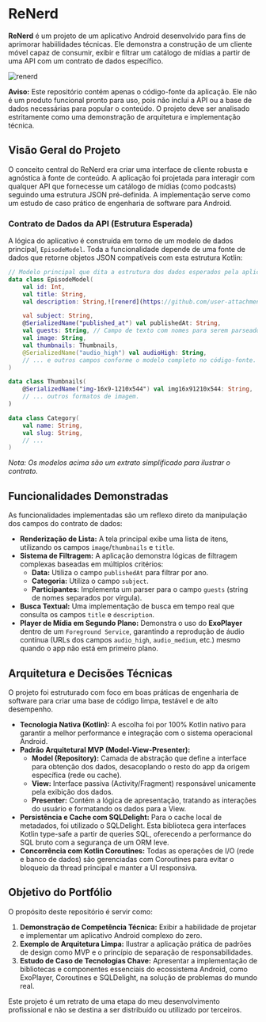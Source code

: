 # ReNerd

**ReNerd** é um projeto de um aplicativo Android desenvolvido para fins de aprimorar habiilidades técnicas. Ele demonstra a construção de um cliente móvel capaz de consumir, exibir e filtrar um catálogo de mídias a partir de uma API com um contrato de dados específico.

![renerd](https://github.com/user-attachments/assets/031c45ae-73c8-40ed-b201-1ed7f7fbb208)


**Aviso:** Este repositório contém apenas o código-fonte da aplicação. Ele não é um produto funcional pronto para uso, pois não inclui a API ou a base de dados necessárias para popular o conteúdo. O projeto deve ser analisado estritamente como uma demonstração de arquitetura e implementação técnica.

## Visão Geral do Projeto

O conceito central do ReNerd era criar uma interface de cliente robusta e agnóstica à fonte de conteúdo. A aplicação foi projetada para interagir com qualquer API que fornecesse um catálogo de mídias (como podcasts) seguindo uma estrutura JSON pré-definida. A implementação serve como um estudo de caso prático de engenharia de software para Android.

### Contrato de Dados da API (Estrutura Esperada)

A lógica do aplicativo é construída em torno de um modelo de dados principal, `EpisodeModel`. Toda a funcionalidade depende de uma fonte de dados que retorne objetos JSON compatíveis com esta estrutura Kotlin:

```kotlin
// Modelo principal que dita a estrutura dos dados esperados pela aplicação.
data class EpisodeModel(
    val id: Int,
    val title: String,
    val description: String,![renerd](https://github.com/user-attachments/assets/daf5b2b9-12d5-4162-9d7a-8e75334e0515)

    val subject: String,
    @SerializedName("published_at") val publishedAt: String,
    val guests: String, // Campo de texto com nomes para serem parseados
    val image: String,
    val thumbnails: Thumbnails,
    @SerializedName("audio_high") val audioHigh: String,
    // ... e outros campos conforme o modelo completo no código-fonte.
)

data class Thumbnails(
    @SerializedName("img-16x9-1210x544") val img16x91210x544: String,
    // ... outros formatos de imagem.
)

data class Category(
    val name: String,
    val slug: String,
    // ...
)
```
*Nota: Os modelos acima são um extrato simplificado para ilustrar o contrato.*

## Funcionalidades Demonstradas

As funcionalidades implementadas são um reflexo direto da manipulação dos campos do contrato de dados:

*   **Renderização de Lista:** A tela principal exibe uma lista de itens, utilizando os campos `image`/`thumbnails` e `title`.
*   **Sistema de Filtragem:** A aplicação demonstra lógicas de filtragem complexas baseadas em múltiplos critérios:
    *   **Data:** Utiliza o campo `publishedAt` para filtrar por ano.
    *   **Categoria:** Utiliza o campo `subject`.
    *   **Participantes:** Implementa um parser para o campo `guests` (string de nomes separados por vírgula).
*   **Busca Textual:** Uma implementação de busca em tempo real que consulta os campos `title` e `description`.
*   **Player de Mídia em Segundo Plano:** Demonstra o uso do **ExoPlayer** dentro de um `Foreground Service`, garantindo a reprodução de áudio contínua (URLs dos campos `audio_high`, `audio_medium`, etc.) mesmo quando o app não está em primeiro plano.

## Arquitetura e Decisões Técnicas

O projeto foi estruturado com foco em boas práticas de engenharia de software para criar uma base de código limpa, testável e de alto desempenho.

*   **Tecnologia Nativa (Kotlin):** A escolha foi por 100% Kotlin nativo para garantir a melhor performance e integração com o sistema operacional Android.
*   **Padrão Arquitetural MVP (Model-View-Presenter):**
    *   **Model (Repository):** Camada de abstração que define a interface para obtenção dos dados, desacoplando o resto do app da origem específica (rede ou cache).
    *   **View:** Interface passiva (Activity/Fragment) responsável unicamente pela exibição dos dados.
    *   **Presenter:** Contém a lógica de apresentação, tratando as interações do usuário e formatando os dados para a View.
*   **Persistência e Cache com SQLDelight:** Para o cache local de metadados, foi utilizado o SQLDelight. Esta biblioteca gera interfaces Kotlin type-safe a partir de queries SQL, oferecendo a performance do SQL bruto com a segurança de um ORM leve.
*   **Concorrência com Kotlin Coroutines:** Todas as operações de I/O (rede e banco de dados) são gerenciadas com Coroutines para evitar o bloqueio da thread principal e manter a UI responsiva.

## Objetivo do Portfólio

O propósito deste repositório é servir como:

1.  **Demonstração de Competência Técnica:** Exibir a habilidade de projetar e implementar um aplicativo Android complexo do zero.
2.  **Exemplo de Arquitetura Limpa:** Ilustrar a aplicação prática de padrões de design como MVP e o princípio de separação de responsabilidades.
3.  **Estudo de Caso de Tecnologias Chave:** Apresentar a implementação de bibliotecas e componentes essenciais do ecossistema Android, como ExoPlayer, Coroutines e SQLDelight, na solução de problemas do mundo real.

Este projeto é um retrato de uma etapa do meu desenvolvimento profissional e não se destina a ser distribuído ou utilizado por terceiros.
